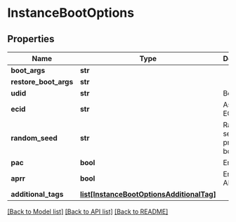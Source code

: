 # InstanceBootOptions



## Properties
Name | Type | Description | Notes
------------ | ------------- | ------------- | -------------
**boot_args** | **str** |  | [optional] 
**restore_boot_args** | **str** |  | [optional] 
**udid** | **str** | Boot udid | [optional] 
**ecid** | **str** | Assigned ECID | [optional] 
**random_seed** | **str** | Random seed to provide to boot if any | [optional] 
**pac** | **bool** | Enable PAC | [optional] 
**aprr** | **bool** | Enable APRR | [optional] 
**additional_tags** | [**list[InstanceBootOptionsAdditionalTag]**](InstanceBootOptionsAdditionalTag.md) |  | [optional] 

[[Back to Model list]](../README.md#documentation-for-models) [[Back to API list]](../README.md#documentation-for-api-endpoints) [[Back to README]](../README.md)


